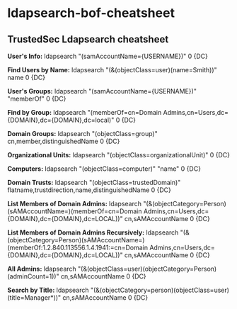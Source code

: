 # ldapsearch-bof-cheatsheet
## TrustedSec Ldapsearch cheatsheet


**User's Info:** ldapsearch "(samAccountName={USERNAME})" 0 {DC}

**Find Users by Name:** ldapsearch "(&(objectClass=user)(name=Smith))" name 0 {DC}

**User's Groups:** ldapsearch "(samAccountName={USERNAME})" "memberOf" 0 {DC}

**Find by Group:** ldapsearch "(memberOf=cn=Domain Admins,cn=Users,dc={DOMAIN},dc={DOMAIN},dc=local)" 0 {DC}

**Domain Groups:** ldapsearch "(objectClass=group)" cn,member,distinguishedName 0 {DC}

**Organizational Units:** ldapsearch "(objectClass=organizationalUnit)" 0 {DC}

**Computers:** ldapsearch "(objectClass=computer)" "name" 0 {DC}

**Domain Trusts:** ldapsearch "(objectClass=trustedDomain)" flatname,trustdirection,name,distinguishedName 0 {DC}

**List Members of Domain Admins:** ldapsearch "(&(objectCategory=Person)(sAMAccountName=)(memberOf=cn=Domain Admins,cn=Users,dc={DOMAIN},dc={DOMAIN},dc=LOCAL))" cn,sAMAccountName 0 {DC}

**List Members of Domain Admins Recursively:** ldapsearch "(&(objectCategory=Person)(sAMAccountName=)(memberOf:1.2.840.113556.1.4.1941:=cn=Domain Admins,cn=Users,dc={DOMAIN},dc={DOMAIN},dc=LOCAL))" cn,sAMAccountName 0 {DC}

**All Admins:** ldapsearch "(&(objectClass=user)(objectCategory=Person)(adminCount=1))" cn,sAMAccountName 0 {DC}

**Search by Title:** ldapsearch "(&(objectCategory=person)(objectClass=user)(title=Manager*))" cn,sAMAccountName 0 {DC} 
